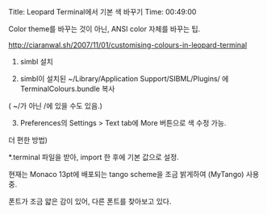Title: Leopard Terminal에서 기본 색 바꾸기
Time: 00:49:00

Color theme를 바꾸는 것이 아닌, ANSI color 자체를 바꾸는 팁.

  

http://ciaranwal.sh/2007/11/01/customising-colours-in-leopard-terminal

  

1) simbl 설치

2) simbl이 설치된 ~/Library/Application Support/SIBML/Plugins/ 에
TerminalColours.bundle 복사

( ~/가 아닌 /에 있을 수도 있음.)

3) Preferences의 Settings > Text tab에 More 버튼으로 색 수정 가능.

  

더 편한 방법)

*.terminal 파일을 받아, import 한 후에 기본 값으로 설정.

  

현재는 Monaco 13pt에 배포되는 tango scheme을 조금 밝게하여 (MyTango) 사용중.

폰트가 조금 얇은 감이 있어, 다른 폰트를 찾아보고 있다.


